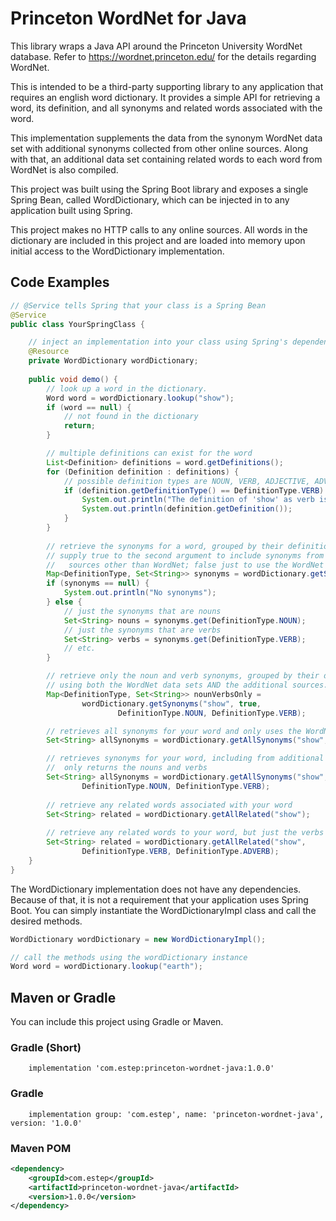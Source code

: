 # Princeton WordNet for Java

This library wraps a Java API around the Princeton University WordNet database. Refer to 
https://wordnet.princeton.edu/ for the details regarding WordNet.

This is intended to be a third-party supporting library to any application that requires an 
english word dictionary. It provides a simple API for retrieving a word, its definition, and all 
synonyms and related words associated with the word.

This implementation supplements the data from the synonym WordNet data set with additional 
synonyms collected from other online sources. Along with that, an additional data set containing
related words to each word from WordNet is also compiled. 

This project was built using the Spring Boot library and exposes a single Spring Bean, called 
WordDictionary, which can be injected in to any application built using Spring. 

This project makes no HTTP calls to any online sources. All words in the dictionary are included 
in this project and are loaded into memory upon initial access to the WordDictionary implementation.

## Code Examples

```java
// @Service tells Spring that your class is a Spring Bean
@Service
public class YourSpringClass {

    // inject an implementation into your class using Spring's dependency injection framework
    @Resource
    private WordDictionary wordDictionary;
    
    public void demo() {
        // look up a word in the dictionary.
        Word word = wordDictionary.lookup("show");
        if (word == null) {
            // not found in the dictionary
            return;
        }

        // multiple definitions can exist for the word
        List<Definition> definitions = word.getDefinitions();
        for (Definition definition : definitions) {
            // possible definition types are NOUN, VERB, ADJECTIVE, ADVERB
            if (definition.getDefinitionType() == DefinitionType.VERB) {
                System.out.println("The definition of 'show' as verb is ...");
                System.out.println(definition.getDefinition());
            }
        }
        
        // retrieve the synonyms for a word, grouped by their definition type
        // supply true to the second argument to include synonyms from additional
        //   sources other than WordNet; false just to use the WordNet data sets.
        Map<DefinitionType, Set<String>> synonyms = wordDictionary.getSynonyms("show", false);
        if (synonyms == null) {
            System.out.println("No synonyms");
        } else {
            // just the synonyms that are nouns
            Set<String> nouns = synonyms.get(DefinitionType.NOUN);
            // just the synonyms that are verbs
            Set<String> verbs = synonyms.get(DefinitionType.VERB);
            // etc.
        }

        // retrieve only the noun and verb synonyms, grouped by their definition type, 
        // using both the WordNet data sets AND the additional sources.
        Map<DefinitionType, Set<String>> nounVerbsOnly = 
                wordDictionary.getSynonyms("show", true, 
                        DefinitionType.NOUN, DefinitionType.VERB);

        // retrieves all synonyms for your word and only uses the WordNet data sets
        Set<String> allSynonyms = wordDictionary.getAllSynonyms("show", false);

        // retrieves synonyms for your word, including from additional sources, and 
        //  only returns the nouns and verbs
        Set<String> allSynonyms = wordDictionary.getAllSynonyms("show", true,
                DefinitionType.NOUN, DefinitionType.VERB);
        
        // retrieve any related words associated with your word
        Set<String> related = wordDictionary.getAllRelated("show");
        
        // retrieve any related words to your word, but just the verbs and adverbs
        Set<String> related = wordDictionary.getAllRelated("show", 
                DefinitionType.VERB, DefinitionType.ADVERB);
    }
}
```

The WordDictionary implementation does not have any dependencies. Because of that, it is not a
requirement that your application uses Spring Boot. You can simply instantiate
the WordDictionaryImpl class and call the desired methods.

```java
WordDictionary wordDictionary = new WordDictionaryImpl();

// call the methods using the wordDictionary instance
Word word = wordDictionary.lookup("earth");
```


## Maven or Gradle

You can include this project using Gradle or Maven.

### Gradle (Short)
```text
    implementation 'com.estep:princeton-wordnet-java:1.0.0'
```
### Gradle
```text
    implementation group: 'com.estep', name: 'princeton-wordnet-java', version: '1.0.0'
```

### Maven POM
```xml
<dependency>
    <groupId>com.estep</groupId>
    <artifactId>princeton-wordnet-java</artifactId>
    <version>1.0.0</version>
</dependency>
```